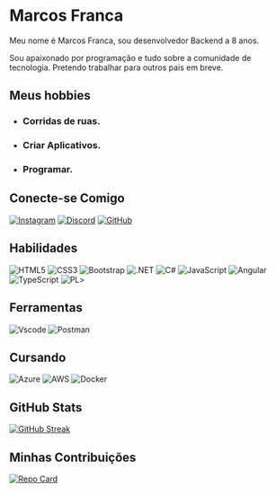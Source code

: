 # Marcos Franca
Meu nome é Marcos Franca, sou desenvolvedor Backend a 8 anos. 

Sou apaixonado por programação e tudo sobre a comunidade de tecnologia. Pretendo trabalhar para outros pais em breve.

## Meus hobbies
- ### Corridas de ruas.
- ### Criar Aplicativos.
- ### Programar.

## Conecte-se Comigo
[![Instagram](https://img.shields.io/badge/-Instagram-%23E4405F?style=for-the-badge&logo=instagram&logoColor=white)](https://www.instagram.com/marcosfranca91/) 
[![Discord](https://img.shields.io/badge/Discord-7289DA?style=for-the-badge&logo=discord&logoColor=white)](https://discord.com/channels/@marcos.franca91) 
[![GitHub](https://img.shields.io/badge/GitHub-100000?style=for-the-badge&logo=github&logoColor=white)](https://github.com/marcosfranca91) 

## Habilidades 
![HTML5](https://img.shields.io/badge/HTML5-E34F26?style=for-the-badge&logo=html5&logoColor=white)
![CSS3](https://img.shields.io/badge/CSS3-1572B6?style=for-the-badge&logo=css3&logoColor=white) 
![Bootstrap](https://img.shields.io/badge/-boostrap-0D1117?style=for-the-badge&logo=bootstrap&labelColor=0D1117)
![.NET](https://img.shields.io/badge/.NET-5C2D91?style=for-the-badge&logo=.net&logoColor=white)
![C#](https://img.shields.io/badge/C%23-239120?style=for-the-badge&logo=c-sharp&logoColor=white) 
![JavaScript](https://img.shields.io/badge/JavaScript-F7DF1E?style=for-the-badge&logo=javascript&logoColor=black) 
![Angular](https://img.shields.io/badge/Angular-DD0031?style=for-the-badge&logo=angular&logoColor=white)
![TypeScript](https://img.shields.io/badge/TypeScript-007ACC?style=for-the-badge&logo=typescript&logoColor=white)
![PL](https://img.shields.io/badge/PL%2FSQL-FFFFFF?style=for-the-badge&logo=oracle&logoColor=FF0000&labelColor=FFFFFF&color=FF0000)>

## Ferramentas
![Vscode](https://img.shields.io/badge/Vscode-007ACC?style=for-the-badge&logo=visual-studio-code&logoColor=white)
	![Postman](https://img.shields.io/badge/Postman-FF6C37.svg?style=for-the-badge&logo=Postman&logoColor=white)

## Cursando
![Azure](https://img.shields.io/badge/Azure-blue?style=for-the-badge&logo=microsoft%20azure&logoColor=blue&labelColor=FFFFFF&link=https%3A%2F%2Fimages.app.goo.gl%2FK7PN1jYJd57x4q7A8)
![AWS](https://img.shields.io/badge/AWS-000.svg?style=for-the-badge&logo=amazon-aws&logoColor=white)
![Docker](https://img.shields.io/badge/Docker-20232A?style=for-the-badge&logo=&logoColor=white) 


## GitHub Stats
[![GitHub Streak](https://streak-stats.demolab.com?user=MarcosFranca91&theme=vue-dark&hide_border=true&locale=pt_BR)](https://git.io/streak-stats)

## Minhas Contribuições
[![Repo Card](https://github-readme-stats.vercel.app/api/pin/?username=MarcosFranca91&repo=dio-lab-open-source&bg_color=000&border_color=30A3DC&show_icons=true&icon_color=30A3DC&title_color=E94D5F&text_color=FFF)](https://github.com/MarcosFranca91/dio-lab-open-source)
